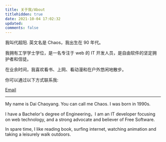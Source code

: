 ```yaml
---
title: 关于我/About
titlehidden: true
date: 2021-10-04 17:02:32
updated:
comments: false
---
```


我叫代超阳. 英文名是 Chaos，我出生在 90 年代。

我拥有工学学士学位，是一名专注于 web 的 IT 开发人员，是自由软件的坚定拥护者和信徒。

在业余时间，我喜欢看书、上网、看动漫和在户外悠闲地散步。

你可以通过以下方式联系我:

<a href="mailto:me@outlove.cn" title="Email → mailto:me@outlove.cn" data-pjax-state=""><i class="fa fa-envelope fa-fw"></i>Email</a>

---

My name is Dai Chaoyang. You can call me Chaos. I was born in 1990s.

I have a Bachelor's degree of Engineering，I am an IT developer focusing on web technology, and a strong advocate and believer of Free Software.

In spare time, I like reading book, surfing internet, watching animation and taking a leisurely walk outdoors.
